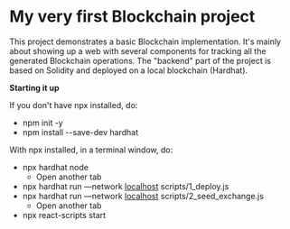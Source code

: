 # My very first Blockchain project

This project demonstrates a basic Blockchain implementation. It's mainly about showing up a web with several components for tracking all the generated Blockchain operations.
The "backend" part of the project is based on Solidity and deployed on a local blockchain (Hardhat).

**Starting it up**

If you don't have npx installed, do:
- npm init -y
- npm install --save-dev hardhat

With npx installed, in a terminal window, do:
- npx hardhat node
  - Open another tab
- npx hardhat run —network [localhost](http://localhost) scripts/1_deploy.js
- npx hardhat run —network [localhost](http://localhost) scripts/2_seed_exchange.js
  - Open another tab
- npx react-scripts start
